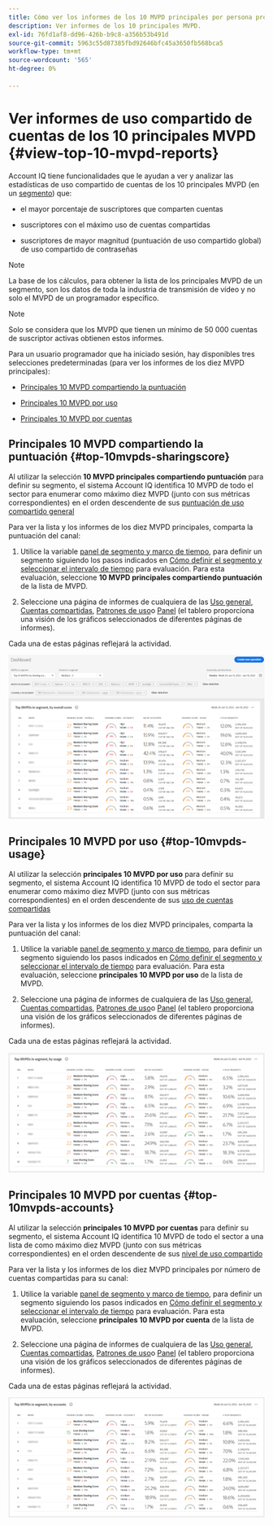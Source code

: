 ```yaml
---
title: Cómo ver los informes de los 10 MVPD principales por persona programadora.
description: Ver informes de los 10 principales MVPD.
exl-id: 76fd1af8-dd96-426b-b9c8-a356b53b491d
source-git-commit: 5963c55d87385fbd92646bfc45a3650fb568bca5
workflow-type: tm+mt
source-wordcount: '565'
ht-degree: 0%

---
```


# Ver informes de uso compartido de cuentas de los 10 principales MVPD <!--and Programmers--> {#view-top-10-mvpd-reports}

Account IQ tiene funcionalidades que le ayudan a ver y analizar las estadísticas de uso compartido de cuentas de los 10 principales MVPD (en un [segmento](/help/AccountIQ/product-concepts.md#segmet-def)) que:

* el mayor porcentaje de suscriptores que comparten cuentas

* suscriptores con el máximo uso de cuentas compartidas

* suscriptores de mayor magnitud (puntuación de uso compartido global) de uso compartido de contraseñas

>[!NOTE]
>
>La base de los cálculos, para obtener la lista de los principales MVPD de un segmento, son los datos de toda la industria de transmisión de vídeo y no solo el MVPD de un programador específico.

>[!NOTE]
>
>Solo se considera que los MVPD que tienen un mínimo de 50 000 cuentas de suscriptor activas obtienen estos informes.

Para un usuario programador que ha iniciado sesión, hay disponibles tres selecciones predeterminadas (para ver los informes de los diez MVPD principales):

* [Principales 10 MVPD compartiendo la puntuación](#top-10mvpds-sharingscore)

* [Principales 10 MVPD por uso](#top-10mvpds-usage)

* [Principales 10 MVPD por cuentas](#top-10mvpds-accounts)

## Principales 10 MVPD compartiendo la puntuación {#top-10mvpds-sharingscore}

Al utilizar la selección **10 MVPD principales compartiendo puntuación** para definir su segmento, el sistema Account IQ identifica 10 MVPD de todo el sector para enumerar como máximo diez MVPD (junto con sus métricas correspondientes) en el orden descendente de sus [puntuación de uso compartido general](/help/AccountIQ/product-concepts.md#overall-sharing-score)

Para ver la lista y los informes de los diez MVPD principales, comparta la puntuación del canal:

1. Utilice la variable [panel de segmento y marco de tiempo](/help/AccountIQ/segments-timeframe.md), para definir un segmento siguiendo los pasos indicados en [Cómo definir el segmento y seleccionar el intervalo de tiempo](/help/AccountIQ/howto-select-segment-timeframe.md) para evaluación. Para esta evaluación, seleccione **10 MVPD principales compartiendo puntuación** de la lista de MVPD.

1. Seleccione una página de informes de cualquiera de las [Uso general](/help/AccountIQ/general-usage-reports.md), [Cuentas compartidas](/help/AccountIQ/shared-acc-reports.md), [Patrones de uso](/help/AccountIQ/usage-patterns.md)o [Panel](/help/AccountIQ/dashboard.md) (el tablero proporciona una visión de los gráficos seleccionados de diferentes páginas de informes).

Cada una de estas páginas reflejará la actividad.

![](assets/top-ten-mvpds-overallscore.png)

## Principales 10 MVPD por uso {#top-10mvpds-usage}

Al utilizar la selección **principales 10 MVPD por uso** para definir su segmento, el sistema Account IQ identifica 10 MVPD de todo el sector para enumerar como máximo diez MVPD (junto con sus métricas correspondientes) en el orden descendente de sus [uso de cuentas compartidas](/help/AccountIQ/product-concepts.md)

Para ver la lista y los informes de los diez MVPD principales, comparta la puntuación del canal:

1. Utilice la variable [panel de segmento y marco de tiempo](/help/AccountIQ/segments-timeframe.md), para definir un segmento siguiendo los pasos indicados en [Cómo definir el segmento y seleccionar el intervalo de tiempo](/help/AccountIQ/howto-select-segment-timeframe.md) para evaluación. Para esta evaluación, seleccione **principales 10 MVPD por uso** de la lista de MVPD.

1. Seleccione una página de informes de cualquiera de las [Uso general](/help/AccountIQ/general-usage-reports.md), [Cuentas compartidas](/help/AccountIQ/shared-acc-reports.md), [Patrones de uso](/help/AccountIQ/usage-patterns.md)o [Panel](/help/AccountIQ/dashboard.md) (el tablero proporciona una visión de los gráficos seleccionados de diferentes páginas de informes).

Cada una de estas páginas reflejará la actividad.

![](assets/top-ten-mvpds-usage.png)

## Principales 10 MVPD por cuentas {#top-10mvpds-accounts}

Al utilizar la selección **principales 10 MVPD por cuentas** para definir su segmento, el sistema Account IQ identifica 10 MVPD de todo el sector a una lista de como máximo diez MVPD (junto con sus métricas correspondientes) en el orden descendente de sus [nivel de uso compartido](/help/AccountIQ/product-concepts.md)

Para ver la lista y los informes de los diez MVPD principales por número de cuentas compartidas para su canal:

1. Utilice la variable [panel de segmento y marco de tiempo](/help/AccountIQ/segments-timeframe.md), para definir un segmento siguiendo los pasos indicados en [Cómo definir el segmento y seleccionar el intervalo de tiempo](/help/AccountIQ/howto-select-segment-timeframe.md) para evaluación. Para esta evaluación, seleccione **principales 10 MVPD por cuenta** de la lista de MVPD.

1. Seleccione una página de informes de cualquiera de las [Uso general](/help/AccountIQ/general-usage-reports.md), [Cuentas compartidas](/help/AccountIQ/shared-acc-reports.md), [Patrones de uso](/help/AccountIQ/usage-patterns.md)o [Panel](/help/AccountIQ/dashboard.md) (el tablero proporciona una visión de los gráficos seleccionados de diferentes páginas de informes).

Cada una de estas páginas reflejará la actividad.

![](assets/top-ten-mvpds-accounts.png)
